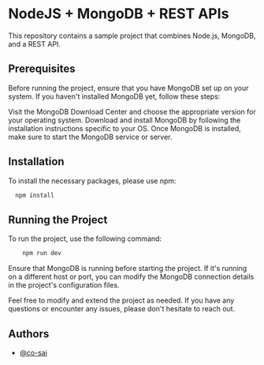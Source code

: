 
# NodeJS + MongoDB + REST APIs

This repository contains a sample project that combines Node.js, MongoDB, and a REST API.


## Prerequisites
Before running the project, ensure that you have MongoDB set up on your system. If you haven't installed MongoDB yet, follow these steps:

Visit the MongoDB Download Center and choose the appropriate version for your operating system.
Download and install MongoDB by following the installation instructions specific to your OS.
Once MongoDB is installed, make sure to start the MongoDB service or server.


## Installation

To install the necessary packages, please use npm:

```bash
  npm install
```

## Running the Project
To run the project, use the following command:

```bash
    npm run dev
```

Ensure that MongoDB is running before starting the project. If it's running on a different host or port, you can modify the MongoDB connection details in the project's configuration files.

Feel free to modify and extend the project as needed. If you have any questions or encounter any issues, please don't hesitate to reach out.
## Authors

- [@co-sai](https://github.com/co-sai)

